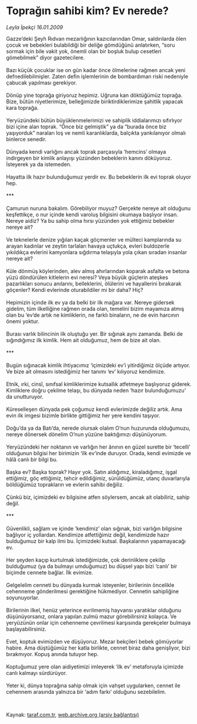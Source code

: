 # Toprağın sahibi kim? Ev nerede?

*Leyla İpekçi 16.01.2009*

<div class="taraf_structure_2col_1zq">
<div class="margen_n">



 <p>Gazze’deki Şeyh Rıdvan mezarlığının kazıcılarından Omar, saldırılarda ölen çocuk ve bebekleri bulabildiği bir deliğe gömdüğünü anlatırken, “soru sormak için bile vakit yok, önemli olan bir boşluk bulup cesetleri gömebilmek” diyor gazetecilere. <br/><br/>Bazı küçük çocuklar ise on gün kadar önce ölmelerine rağmen ancak yeni defnedilebilmişler. Zaten defin işlemlerinin de bombardıman riski nedeniyle çabucak yapılması gerekiyor. <br/><br/>Dönüp yine toprağa giriyoruz hepimiz. Uğruna kan döktüğümüz toprağa. Bize, bütün niyetlerimize, belleğimizde biriktirdiklerimize şahitlik yapacak kara toprağa. <br/><br/>Yeryüzündeki bütün büyüklenmelerimizi ve sahiplik iddialarımızı sıfırlıyor bizi içine alan toprak. “Önce biz gelmiştik” ya da “burada önce biz yaşıyorduk” naraları loş ve nemli karanlıklarda, balçıkta yankılanıyor olmalı binlerce senedir. <br/><br/>Dünyada kendi varlığını ancak toprak parçasıyla ‘hemcins’ olmaya indirgeyen bir kimlik anlayışı yüzünden bebeklerin kanını döküyoruz. İsteyerek ya da istemeden. <br/><br/>Hayatta ilk hazır bulunduğumuz yerdir ev. Bu bebeklerin ilk evi toprak oluyor hep. <br/><br/>*** <br/><br/>Çamurun nuruna bakalım. Görebiliyor muyuz? Gerçekte nereye ait olduğunu keşfettikçe, o nur içinde kendi varoluş bilgisini okumaya başlıyor insan. Nereye aidiz? Ya bu sahip olma hırsı yüzünden yok ettiğimiz bebekler nereye ait? <br/><br/>Ve teknelerle denize yığılan kaçak göçmenler ve mülteci kamplarında su arayan kadınlar ve zeytin tarlaları havaya uçtukça, evleri buldozerle yıkıldıkça evlerini kamyonlara sığdırma telaşıyla yola çıkan sıradan insanlar nereye ait? <br/><br/>Küle dönmüş köylerinden, alev almış ahırlarından koparak asfalta ve betona yüzü döndürülen kitlelerin evi neresi? Veya büyük güçlerin ateşkes pazarlıkları sonucu anılarını, belleklerini, ölülerini ve hayallerini bırakarak göçenler? Kendi evlerinde oturabildiler mi bir daha? Hiç? <br/><br/>Hepimizin içinde ilk ev ya da belki bir ilk mağara var. Nereye gidersek gidelim, tüm ilkelliğine rağmen orada olan, temelini bizim mayamıza atmış olan bu ‘ev’de artık ne kimliklerin, ne farklı binaların, ne de evin harcının önemi yoktur. <br/><br/>Burası varlık bilincinin ilk oluştuğu yer. Bir sığınak aynı zamanda. Belki de sığındığımız ilk kimlik. Hem ait olduğumuz, hem de bize ait olan. <br/><br/>*** <br/><br/>Bugün sığınacak kimlik ihtiyacımız ‘içimizdeki ev’i yitirdiğimiz ölçüde artıyor. Ve bize ait olmasını istediğimiz her tanımı ‘ev’ kılıyoruz kendimize. <br/><br/>Etnik, ırki, cinsî, sınıfsal kimliklerimize kutsallık atfetmeye başlıyoruz giderek. Kimliklere doğru çekilme telaşı, bu dünyada neden ‘hazır bulunduğumuzu’ da unutturuyor. <br/><br/>Küreselleşen dünyada pek çoğumuz kendi evlerimizde değiliz artık. Ama evin ilk imgesi bizimle birlikte gittiğimiz her yere kendini taşıyor. <br/><br/>Doğu’da ya da Batı’da, nerede olursak olalım O’nun huzurunda olduğumuzu, nereye dönersek dönelim O’nun yüzüne baktığımızı düşünüyorum. <br/><br/>Yeryüzündeki her noktanın ve varlığın her ânının en güzel surette bir ‘tecelli’ olduğunun bilgisi her birimizin ‘ilk ev’inde duruyor. Orada, kendi evimizde ve hâlâ canlı bir bilgi bu. <br/><br/>Başka ev? Başka toprak? Hayır yok. Satın aldığımız, kiraladığımız, işgal ettiğimiz, göç ettiğimiz, tehcir edildiğimiz, sürüldüğümüz, utanç duvarlarıyla böldüğümüz toprakların ve evlerin sahibi değiliz. <br/><br/>Çünkü biz, içimizdeki ev bilgisine atfen söylersem, ancak ait olabiliriz, sahip değil. <br/><br/>*** <br/><br/>Güvenlikli, sağlam ve içinde ‘kendimiz’ olan sığınak, bizi varlığın bilgisine bağlıyor iç yollardan. Kendimize atfettiğimiz değil, kendimizde hazır bulduğumuz bir kalp ilmi bu. İçimizdeki kutsal. Başkalarının yapamayacağı ev. <br/><br/>Her şeyden kaçıp kurtulmak istediğimizde, çok derinliklere çekilip bulduğumuz (ya da bulmayı umduğumuz) bu düşsel yapı bizi ‘canlı’ bir biçimde cennete bağlar. İlk evimize. <br/><br/>Gelgelelim cenneti bu dünyada kurmak isteyenler, birilerinin öncelikle cehenneme gönderilmesi gerektiğine hükmediyor. Cennetin sahipliğine soyunuyorlar. <br/><br/>Birilerinin ilkel, henüz yeterince evrilmemiş hayvansı yaratıklar olduğunu düşünüyorsanız, onlara yapılan zulmü mazur görebilirsiniz kolayca. Ve yeryüzünün onlar için cehenneme çevrilmesi karşısında gerekçeler bulmaya başlayabilirsiniz. <br/><br/>Evet, koptuk evimizden ve düşüyoruz. Mezar bekçileri bebek gömüyorlar habire. Ama düştüğümüz her katla birlikte, cennet biraz daha genişliyor, bizi bırakmıyor. Kopuş anında tutuyor hep. <br/><br/>Koptuğumuz yere olan aidiyetimizi imleyerek ‘ilk ev’ metaforuyla içimizde canlı kalmayı sürdürüyor. <br/><br/>Yeter ki, dünya toprağına sahip olmak için vahşet uygularken, cennet ile cehennem arasında yalnızca bir ‘adım farkı’ olduğunu sezebilelim. </p>

<br/>


<div id="taraf_not">
</div>

</div>


</div>

Kaynak: [taraf.com.tr](http://www.taraf.com.tr:80/makale/3573.htm), [web.archive.org (arşiv bağlantısı)](http://web.archive.org/web/20090302021851/http://www.taraf.com.tr:80/makale/3573.htm)

